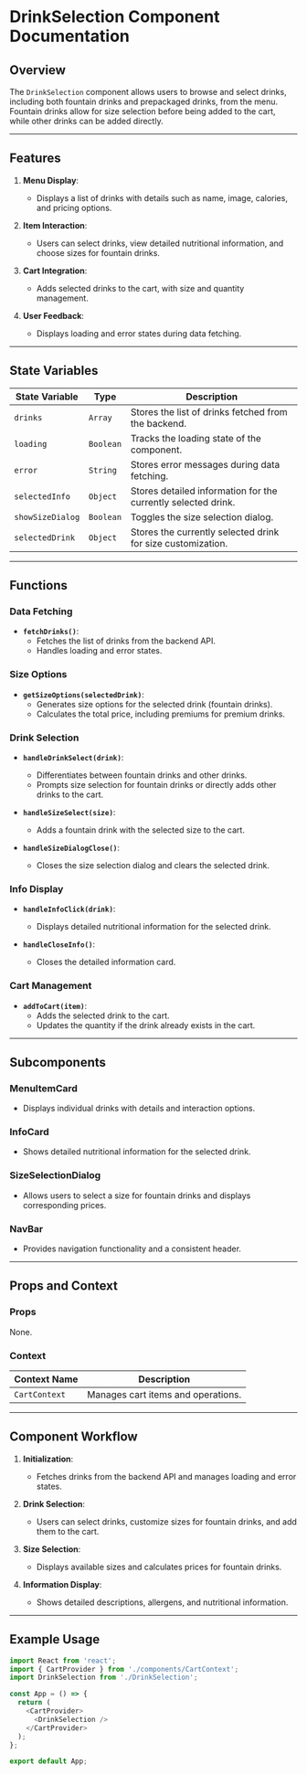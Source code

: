 # DrinkSelection Component Documentation

## Overview

The `DrinkSelection` component allows users to browse and select drinks, including both fountain drinks and prepackaged drinks, from the menu. Fountain drinks allow for size selection before being added to the cart, while other drinks can be added directly.

---

## Features

1. **Menu Display**:
   - Displays a list of drinks with details such as name, image, calories, and pricing options.

2. **Item Interaction**:
   - Users can select drinks, view detailed nutritional information, and choose sizes for fountain drinks.

3. **Cart Integration**:
   - Adds selected drinks to the cart, with size and quantity management.

4. **User Feedback**:
   - Displays loading and error states during data fetching.

---

## State Variables

| State Variable       | Type       | Description                                                |
|----------------------|------------|------------------------------------------------------------|
| `drinks`             | `Array`    | Stores the list of drinks fetched from the backend.        |
| `loading`            | `Boolean`  | Tracks the loading state of the component.                |
| `error`              | `String`   | Stores error messages during data fetching.               |
| `selectedInfo`       | `Object`   | Stores detailed information for the currently selected drink. |
| `showSizeDialog`     | `Boolean`  | Toggles the size selection dialog.                        |
| `selectedDrink`      | `Object`   | Stores the currently selected drink for size customization. |

---

## Functions

### **Data Fetching**
- **`fetchDrinks()`**:
  - Fetches the list of drinks from the backend API.
  - Handles loading and error states.

### **Size Options**
- **`getSizeOptions(selectedDrink)`**:
  - Generates size options for the selected drink (fountain drinks).
  - Calculates the total price, including premiums for premium drinks.

### **Drink Selection**
- **`handleDrinkSelect(drink)`**:
  - Differentiates between fountain drinks and other drinks.
  - Prompts size selection for fountain drinks or directly adds other drinks to the cart.

- **`handleSizeSelect(size)`**:
  - Adds a fountain drink with the selected size to the cart.

- **`handleSizeDialogClose()`**:
  - Closes the size selection dialog and clears the selected drink.

### **Info Display**
- **`handleInfoClick(drink)`**:
  - Displays detailed nutritional information for the selected drink.

- **`handleCloseInfo()`**:
  - Closes the detailed information card.

### **Cart Management**
- **`addToCart(item)`**:
  - Adds the selected drink to the cart.
  - Updates the quantity if the drink already exists in the cart.

---

## Subcomponents

### **MenuItemCard**
- Displays individual drinks with details and interaction options.

### **InfoCard**
- Shows detailed nutritional information for the selected drink.

### **SizeSelectionDialog**
- Allows users to select a size for fountain drinks and displays corresponding prices.

### **NavBar**
- Provides navigation functionality and a consistent header.

---

## Props and Context

### Props
None.

### Context
| Context Name  | Description                           |
|---------------|---------------------------------------|
| `CartContext` | Manages cart items and operations.    |

---

## Component Workflow

1. **Initialization**:
   - Fetches drinks from the backend API and manages loading and error states.

2. **Drink Selection**:
   - Users can select drinks, customize sizes for fountain drinks, and add them to the cart.

3. **Size Selection**:
   - Displays available sizes and calculates prices for fountain drinks.

4. **Information Display**:
   - Shows detailed descriptions, allergens, and nutritional information.

---

## Example Usage

```javascript
import React from 'react';
import { CartProvider } from './components/CartContext';
import DrinkSelection from './DrinkSelection';

const App = () => {
  return (
    <CartProvider>
      <DrinkSelection />
    </CartProvider>
  );
};

export default App;
